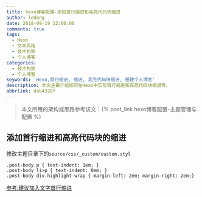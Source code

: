 ```yaml
---
title: hexo博客配置-添加首行缩进和高亮代码块缩进
author: ledong
date: 2018-09-19 12:00:00
comments: true
tags:
  - Hexo
  - 文本风格
  - 技术构架
  - 个人博客
categories:
  - 技术构架
  - 个人博客
keywords: 'Hexo,首行缩进, 缩进, 高亮代码块缩进, 搭建个人博客'
description: 本文主要介绍如何在Hexo中实现首行缩进和高亮代码块缩进等。
abbrlink: dab4328f
---
```


> 本文所用的架构或思路参考该文：{% post_link hexo博客配置-主题管理与配置 %}

## 添加首行缩进和高亮代码块的缩进

修改主题目录下的`source/css/_custom/custom.styl`

```styl
.post-body p { text-indent: 1em; }
.post-body li>p { text-indent: 0em; }
.post-body div.highlight-wrap { margin-left: 2em; margin-right: 2em;}
```

[参考:建议加入文字首行缩进](https://github.com/iissnan/hexo-theme-next/issues/680)
